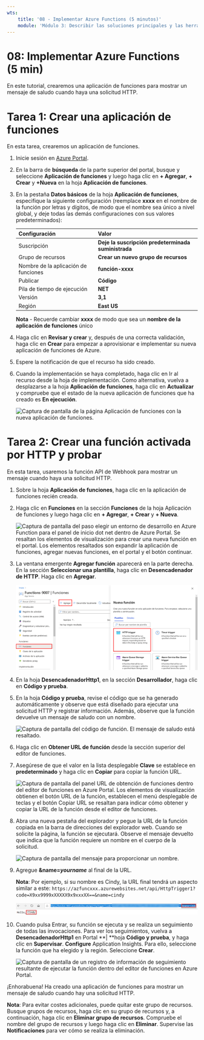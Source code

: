 ```yaml
---
wts:
    title: '08 - Implementar Azure Functions (5 minutos)'
    module: 'Módulo 3: Describir las soluciones principales y las herramientas de administración'
---
```

# 08: Implementar Azure Functions (5 min)

En este tutorial, crearemos una aplicación de funciones para mostrar un mensaje de saludo cuando haya una solicitud HTTP. 

# Tarea 1: Crear una aplicación de funciones 

En esta tarea, crearemos un aplicación de funciones.

1. Inicie sesión en [Azure Portal](https://portal.azure.com).

2. En la barra de **búsqueda** de la parte superior del portal, busque y seleccione **Aplicación de funciones** y luego haga clic en **+ Agregar**, **+ Crear** y **+Nueva** en la hoja **Aplicación de funciones**.

3. En la pestaña **Datos básicos** de la hoja **Aplicación de funciones**, especifique la siguiente configuración (reemplace **xxxx** en el nombre de la función por letras y dígitos, de modo que el nombre sea único a nivel global, y deje todas las demás configuraciones con sus valores predeterminados): 

    | Configuración | Valor |
    | -- | --|
    | Suscripción | **Deje la suscripción predeterminada suministrada** |
    | Grupo de recursos | **Crear un nuevo grupo de recursos** |
    | Nombre de la aplicación de funciones | **función-xxxx** |
    | Publicar | **Código** |
    | Pila de tiempo de ejecución | **NET** |
    | Versión | **3,1** |
    | Región | **East US** |

    **Nota** - Recuerde cambiar **xxxx** de modo que sea un **nombre de la aplicación de funciones** único

4. Haga clic en **Revisar y crear** y, después de una correcta validación, haga clic en **Crear** para empezar a aprovisionar e implementar su nueva aplicación de funciones de Azure.

5. Espere la notificación de que el recurso ha sido creado.

6. Cuando la implementación se haya completado, haga clic en Ir al recurso desde la hoja de implementación. Como alternativa, vuelva a desplazarse a la hoja **Aplicación de funciones**, haga clic en **Actualizar** y compruebe que el estado de la nueva aplicación de funciones que ha creado es **En ejecución**. 

    ![Captura de pantalla de la página Aplicación de funciones con la nueva aplicación de funciones.](../images/0701.png)

# Tarea 2: Crear una función activada por HTTP y probar

En esta tarea, usaremos la función API de Webhook para mostrar un mensaje cuando haya una solicitud HTTP. 

1. Sobre la hoja **Aplicación de funciones**, haga clic en la aplicación de funciones recién creada. 

2. Haga clic en **Funciones** en la sección **Funciones** de la hoja Aplicación de funciones y luego haga clic en **+ Agregar**, **+ Crear** y **+ Nueva**.

    ![Captura de pantalla del paso elegir un entorno de desarrollo en Azure Function para el panel de inicio dot net dentro de Azure Portal. Se resaltan los elementos de visualización para crear una nueva función en el portal. Los elementos resaltados son expandir la aplicación de funciones, agregar nuevas funciones, en el portal y el botón continuar.](../images/0702.png)

3. La ventana emergente **Agregar función** aparecerá en la parte derecha. En la sección **Seleccionar una plantilla**, haga clic en **Desencadenador de HTTP**. Haga clic en **Agregar**. 

    ![Captura de pantalla del paso Crear una función en Azure Functions para el panel de introducción dot net dentro de Azure Portal. La tarjeta de desencadenador HTTP se resalta para ilustrar los elementos de visualización utilizados para agregar un nuevo webhook a una función de Azure.](../images/0702a.png)

4. En la hoja **DesencadenadorHttp1**, en la sección **Desarrollador**, haga clic en **Código y prueba**. 

5. En la hoja **Código y prueba**, revise el código que se ha generado automáticamente y observe que está diseñado para ejecutar una solicitud HTTP y registrar información. Además, observe que la función devuelve un mensaje de saludo con un nombre. 

    ![Captura de pantalla del código de función. El mensaje de saludo está resaltado.](../images/0704.png)

6. Haga clic en **Obtener URL de función** desde la sección superior del editor de funciones. 

7. Asegúrese de que el valor en la lista desplegable **Clave** se establece en **predeterminado** y haga clic en **Copiar** para copiar la función URL. 

    ![Captura de pantalla del panel URL de obtención de funciones dentro del editor de funciones en Azure Portal. Los elementos de visualización obtienen el botón URL de la función, establecen el menú desplegable de teclas y el botón Copiar URL se resaltan para indicar cómo obtener y copiar la URL de la función desde el editor de funciones.](../images/0705.png)

8. Abra una nueva pestaña del explorador y pegue la URL de la función copiada en la barra de direcciones del explorador web. Cuando se solicite la página, la función se ejecutará. Observe el mensaje devuelto que indica que la función requiere un nombre en el cuerpo de la solicitud.

    ![Captura de pantalla del mensaje para proporcionar un nombre.](../images/0706.png)

9. Agregue **&name=*yourname*** al final de la URL.

    **Nota**: Por ejemplo, si su nombre es Cindy, la URL final tendrá un aspecto similar a este: `https://azfuncxxx.azurewebsites.net/api/HttpTrigger1?code=X9xx9999xXXXXX9x9xxxXX==&name=cindy`

    ![Captura de pantalla de una URL de función resaltada y un nombre de usuario de ejemplo adjunto en la barra de direcciones de un explorador web. El mensaje de saludo y el nombre de usuario también se resaltan para ilustrar el resultado de la función en la ventana principal del explorador.](../images/0707.png)

10. Cuando pulsa Entrar, su función se ejecuta y se realiza un seguimiento de todas las invocaciones. Para ver los seguimientos, vuelva a **DesencadenadorHttp1** en Portal \**| **hoja **Código y prueba**, y haga clic en **Supervisar**. **Configure** Application Insights. Para ello, seleccione la función que ha elegido y la región. Seleccione **Crear**.

    ![Captura de pantalla de un registro de información de seguimiento resultante de ejecutar la función dentro del editor de funciones en Azure Portal.](../images/0709.png) 

¡Enhorabuena! Ha creado una aplicación de funciones para mostrar un mensaje de saludo cuando hay una solicitud HTTP. 

**Nota**: Para evitar costes adicionales, puede quitar este grupo de recursos. Busque grupos de recursos, haga clic en su grupo de recursos y, a continuación, haga clic en **Eliminar grupo de recursos**. Compruebe el nombre del grupo de recursos y luego haga clic en **Eliminar**. Supervise las **Notificaciones** para ver cómo se realiza la eliminación.
